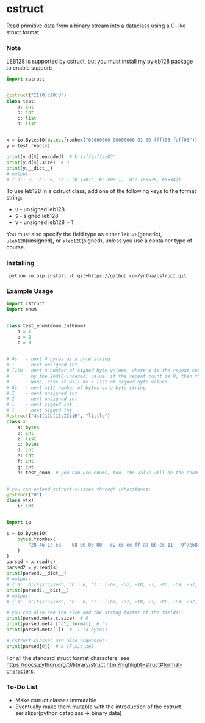 # cstruct
Read primitive data from a binary stream into a dataclass using a C-like struct format.

### Note
LEB128 is supported by cstruct, but you must install my [pyleb128](https://github.com/yntha/pyleb128) package to enable support:
```python
import cstruct


@cstruct("II(0)c(0)U")
class test:
    a: int
    b: int
    c: list
    d: list


x = io.BytesIO(bytes.fromhex("02000000 00000000 01 00 ffff03 feff03"))
y = test.read(x)

print(y.d[0].encoded)  # b'\xff\xff\x03'
print(y.d[0].size)  # 3
print(y.__dict__)
# output:
# {'a': 2, 'b': 0, 'c': [b'\x01', b'\x00'], 'd': [65535, 65534]}
```
To use leb128 in a cstruct class, add one of the following keys to the format string:
* `U` - unsigned leb128
* `S` - signed leb128
* `V` - unsigned leb128 + 1

You must also specify the field type as either `leb128`(generic), `uleb128`(unsigned), or `sleb128`(signed), unless you use a container type of course.

### Installing
```
 python -m pip install -U git+https://github.com/yntha/cstruct.git
```

### Example Usage
```python
import cstruct
import enum


class test_enum(enum.IntEnum):
    a = 1
    b = 2
    c = 3


# 4s   - next 4 bytes as a byte string
# I    - next unsigned int
# (1)b - next x number of signed byte values, where x is the repeat count specified
#        by the 2nd(0-indexed) value. if the repeat count is 0, then this will be
#        None, else it will be a list of signed byte values.
# 8s   - next x(1) number of bytes as a byte string
# I    - next unsigned int
# I    - next unsigned int
# i    - next signed int
# i    - next signed int
@cstruct("4sI(1)b(1)sIIiiH", "little")
class x:
    a: bytes
    b: int
    z: list
    c: bytes
    d: int
    e: int
    f: int
    g: int
    h: test_enum  # you can use enums, too. the value will be the enum member


# you can extend cstruct classes through inheritance:
@cstruct("B")
class y(x):
    i: int


import io

s = io.BytesIO(
    bytes.fromhex(
        "28 46 1c e8    08 00 00 00   c2 cc ee ff aa bb cc 11   9f7e683cdd20189e  c1 54 92 4a 44 ab 25 be 05 46 eb ff 2c d8 c4 c5  0100  01"
    )
)
parsed = x.read(s)
parsed2 = y.read(s)
print(parsed.__dict__)
# output:
# {'a': b'(F\x1c\xe8', 'b': 8, 'z': [-62, -52, -18, -1, -86, -69, -52, 17], 'c': b'\x9f~h<\xdd \x18\x9e', 'd': 1251103937, 'e': 3190139716, 'f': -1358331, 'g': -976955348, 'h': <test_enum.a: 1>}
print(parsed2.__dict__)
# output:
# {'a': b'(F\x1c\xe8', 'b': 8, 'z': [-62, -52, -18, -1, -86, -69, -52, 17], 'c': b'\x9f~h<\xdd \x18\x9e', 'd': 1251103937, 'e': 3190139716, 'f': -1358331, 'g': -976955348, 'h': <test_enum.a: 1>, 'i': 1}

# you can also see the size and the string format of the fields:
print(parsed.meta.c.size)  # 8
print(parsed.meta.["c"].format)  # 's'
print(parsed.meta[1])  # 'I (4 bytes)'

# cstruct classes are also sequences:
print(parsed[0])  # b'(F\x1c\xe8'
```

For all the standard struct format characters, see https://docs.python.org/3/library/struct.html?highlight=struct#format-characters.

### To-Do List
* Make cstruct classes immutable
* Eventually make them mutable with the introduction of the cstruct serializer(python dataclass -> binary data)
